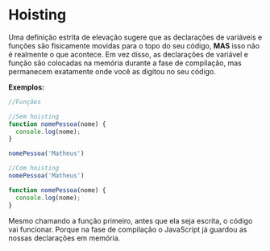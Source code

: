 # Hoisting

Uma definição estrita de elevação sugere que as declarações de variáveis e funções são fisicamente movidas para o topo do seu código, **MAS** isso não é realmente o que acontece. Em vez disso, as declarações de variável e função são colocadas na memória durante a fase de compilação, mas permanecem exatamente onde você as digitou no seu código.

**Exemplos:**

``` js
//Funções

//Sem hoisting
function nomePessoa(nome) {
  console.log(nome);
}

nomePessoa('Matheus')

//Com hoisting
nomePessoa('Matheus')

function nomePessoa(nome) {
  console.log(nome);
}
```
Mesmo chamando a função primeiro, antes que ela seja escrita, o código vai funcionar. Porque na fase de compilação o JavaScript já guardou as nossas declarações em memória.